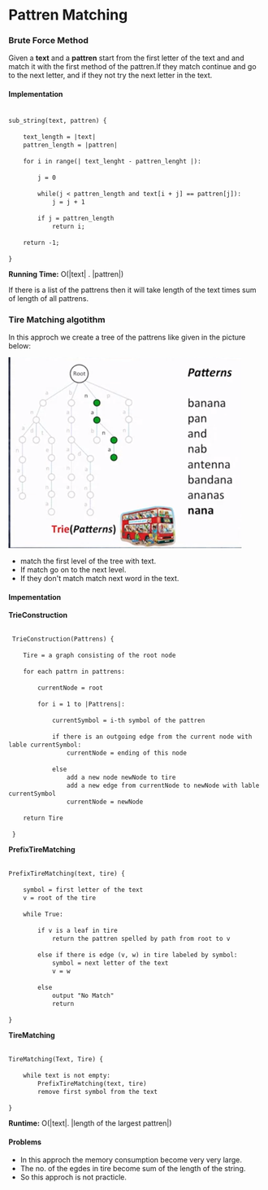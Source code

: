 # Pattren Matching

### Brute Force Method

Given a **text** and a **pattren** start from the first letter of the text and and match it with the first method of the pattren.If they match continue and go to the next letter, and if they not try the next letter in the text.

#### Implementation

```

sub_string(text, pattren) {

	text_length = |text|
	pattren_length = |pattren|

	for i in range(| text_lenght - pattren_lenght |):

		j = 0

		while(j < pattren_length and text[i + j] == pattren[j]):
			j = j + 1

		if j = pattren_length
			return i;

	return -1;

}

```

**Running Time:**  O(|text| . |pattren|)

If there is a list of the pattrens then it will take length of the text times sum of length of all pattrens.


### Tire Matching algotithm

In this approch we create a tree of the pattrens like given in the picture below:

![Tire Construction](images/tire_construction.png)

- match the first level of the tree with text.
- If match go on to the next level.
- If they don't match match next word in the text.


#### Impementation

**TrieConstruction**

```

 TrieConstruction(Pattrens) {

 	Tire = a graph consisting of the root node

 	for each pattrn in pattrens:

 		currentNode = root

 		for i = 1 to |Pattrens|:

 			currentSymbol = i-th symbol of the pattren

 			if there is an outgoing edge from the current node with lable currentSymbol:
 				currentNode = ending of this node

 			else
 				add a new node newNode to tire
 				add a new edge from currentNode to newNode with lable currentSymbol
 				currentNode = newNode

 	return Tire

 }

```


**PrefixTireMatching**

```

PrefixTireMatching(text, tire) {

	symbol = first letter of the text
	v = root of the tire

	while True:

		if v is a leaf in tire
			return the pattren spelled by path from root to v

		else if there is edge (v, w) in tire labeled by symbol:
			symbol = next letter of the text
			v = w

		else
			output "No Match"
			return

}
```

**TireMatching**

```

TireMatching(Text, Tire) {

	while text is not empty:
		PrefixTireMatching(text, tire)
		remove first symbol from the text

}
```

**Runtime:**  O(|text|. |length of the largest pattren|)

#### Problems

- In this approch the memory consumption become very very large.
- The no. of the egdes in tire become sum of the length of the string.
- So this approch is not practicle.